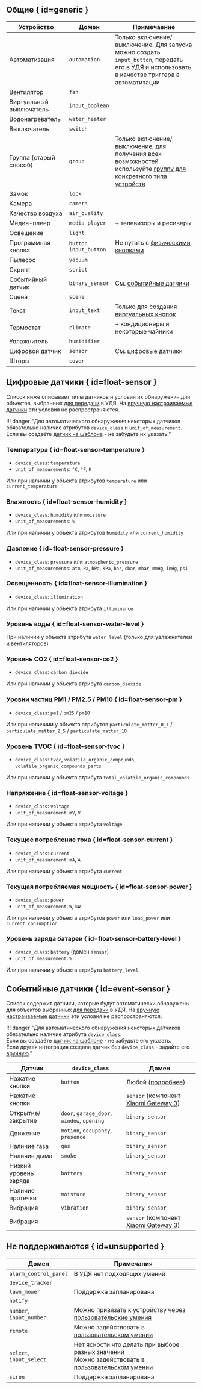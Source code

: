 ## Общие { id=generic }
| Устройство              | Домен                      | Примечаение                                                                                                                                                         |
|-------------------------|----------------------------|---------------------------------------------------------------------------------------------------------------------------------------------------------------------|
| Автоматизация           | `automation`               | Только включение/выключение. Для запуска можно создать `input_button`, передать его в УДЯ и использовать в качестве триггера в автоматизации                        |
| Вентилятор              | `fan`                      |                                                                                                                                                                     |
| Виртуальный выключатель | `input_boolean`            |                                                                                                                                                                     |
| Водонагреватель         | `water_heater`             |                                                                                                                                                                     |
| Выключатель             | `switch`                   |                                                                                                                                                                     |
| Группа (старый способ)  | `group`                    | Только включение/выключение, для получения всех возможностей используйте [группу для конкретного типа устройств](https://www.home-assistant.io/integrations/group/) |
| Замок                   | `lock`                     |                                                                                                                                                                     |
| Камера                  | `camera`                   |                                                                                                                                                                     |
| Качество воздуха        | `air_quality`              |                                                                                                                                                                     |
| Медиа-плеер             | `media_player`             | + телевизоры и ресиверы                                                                                                                                             |
| Освещение               | `light`                    |                                                                                                                                                                     |
| Программная кнопка      | `button`<br>`input_button` | Не путать с [физическими кнопками](./devices/button.md)                                                                                                             |
| Пылесос                 | `vacuum`                   |                                                                                                                                                                     |
| Скрипт                  | `script`                   |                                                                                                                                                                     |
| Событийный датчик       | `binary_sensor`            | См. [событийные датчики](#event-sensor)                                                                                                                             |
| Сцена                   | `scene`                    |                                                                                                                                                                     |
| Текст                   | `input_text`               | Только для создания [виртуальных кнопок](./devices/button.md)                                                                                                       |
| Термостат               | `climate`                  | + кондиционеры и некоторые чайники                                                                                                                                  |
| Увлажнитель             | `humidifier`               |                                                                                                                                                                     |
| Цифровой датчик         | `sensor`                   | См. [цифровые датчики](#float-sensor)                                                                                                                               |
| Шторы                   | `cover`                    |                                                                                                                                                                     |

## Цифровые датчики { id=float-sensor } 
Список ниже описывает типы датчиков и условия их обнаружения для объектов, выбранных [для передачи](config/filter.md) в УДЯ. На [вручную настраиваемые датчики](devices/sensor/float.md) эти условия не распространяются.

!!! danger "Для автоматического обнаружения некоторых датчиков обязательно наличие атрибутов `device_class` и `unit_of_measurement`. Если вы создаёте [датчик на шаблоне](https://www.home-assistant.io/integrations/template/#configuration-variables) - не забудьте их указать."

### Температура { id=float-sensor-temperature }
* `device_class`: `temperature`
* `unit_of_measurements`: `°C`, `°F`, `K`

Или при наличии у объекта атрибутов `temperature` или `current_temperature`

### Влажность { id=float-sensor-humidity }
* `device_class`: `humidity` или `moisture`
* `unit_of_measurements`: `%`

Или при наличии у объекта атрибутов `humidity` или `current_humidity`

### Давление { id=float-sensor-pressure }
* `device_class`: `pressure` или `atmospheric_pressure`
* `unit_of_measurements`: `atm`, `Pa`, `hPa`, `kPa`, `bar`, `cbar`, `mbar`, `mmHg`, `inHg`, `psi`

### Освещенность { id=float-sensor-illumination }
* `device_class`: `illumination`

Или при наличии у объекта атрибута `illuminance`

### Уровень воды { id=float-sensor-water-level }
При наличии у объекта атрибута `water_level` (только для увлажнителей и вентиляторов)

### Уровень CO2 { id=float-sensor-co2 }
* `device_class`: `carbon_dioxide`

Или при наличии у объекта атрибута `carbon_dioxide`

### Уровни частиц PM1 / PM2.5 / PM10 { id=float-sensor-pm }
* `device_class`: `pm1` / `pm25` / `pm10`

Или при наличиии у объекта атрибутов `particulate_matter_0_1` / `particulate_matter_2_5` / `particulate_matter_10`

### Уровень TVOC { id=float-sensor-tvoc }
* `device_class`: `tvoc`, `volatile_organic_compounds`, `volatile_organic_compounds_parts`

Или при наличии у объекта атрибута `total_volatile_organic_compounds`

### Напряжение { id=float-sensor-voltage }
* `device_class`: `voltage`
* `unit_of_measurement`: `mV`, `V`

Или при наличии у объекта атрибута `voltage`

### Текущее потребление тока { id=float-sensor-current }
* `device_class`: `current`
* `unit_of_measurement`: `mA`, `A`

Или при наличии у объекта атрибута `current`

### Текущая потребляемая мощность { id=float-sensor-power }
* `device_class`: `power`
* `unit_of_measurement`: `W`, `kW`

Или при наличии у объекта атрибутов `power` или `load_power` или `current_consumption`

### Уровень заряда батареи { id=float-sensor-battery-level }
* `device_class`: `battery` (домен `sensor`)
* `unit_of_measurement`: `%`

Или при наличии у объекта атрибута `battery_level`

## Событийные датчики { id=event-sensor }
Список содержит датчики, которые будут автоматически обнаружены для объектов выбранных [для передачи](config/filter.md) в УДЯ. На [вручную настраиваемые датчики](devices/sensor/event.md) эти условия не распространяются.

!!! danger "Для автоматического обнаружения некоторых датчиков обязательно наличие атрибута `device_class`.<br>Если вы создаёте [датчик на шаблоне](https://www.home-assistant.io/integrations/template/#configuration-variables) - не забудьте его указать.<br>Если другая интеграция создала датчик без `device_class` - задайте его [вручную](devices/sensor/event.md#device-class)."

| Датчик                | `device_class`                             | Домен                                                                              |
|-----------------------|--------------------------------------------|------------------------------------------------------------------------------------|
| Нажатие кнопки        | `button`                                   | Любой ([подробнее](devices/button.md))                                             |
| Нажатие кнопки        |                                            | `sensor` (компонент [Xiaomi Gateway 3](https://github.com/AlexxIT/XiaomiGateway3)) |
| Открытие/закрытие     | `door`, `garage_door`, `window`, `opening` | `binary_sensor`                                                                    |
| Движение              | `motion`, `occupancy`, `presence`          | `binary_sensor`                                                                    |
| Наличие газа          | `gas`                                      | `binary_sensor`                                                                    |
| Наличие дыма          | `smoke`                                    | `binary_sensor`                                                                    |
| Низкий уровень заряда | `battery`                                  | `binary_sensor`                                                                    |
| Наличие протечки      | `moisture`                                 | `binary_sensor`                                                                    |
| Вибрация              | `vibration`                                | `binary_sensor`                                                                    |
| Вибрация              |                                            | `sensor` (компонент [Xiaomi Gateway 3](https://github.com/AlexxIT/XiaomiGateway3)) |

## Не поддерживаются { id=unsupported }
| Домен                    | Примечания                                                                                                                     |
|--------------------------|--------------------------------------------------------------------------------------------------------------------------------|
| `alarm_control_panel`    | В УДЯ нет подходящих умений                                                                                                    |
| `device_tracker`         |                                                                                                                                |
| `lawn_mower`             | Поддержка запланирована                                                                                                        |
| `notify`                 |                                                                                                                                |
| `number`, `input_number` | Можно привязать к устройству через [пользовательские умения](advanced/capabilities.md)                                         |
| `remote`                 | Можно задействовать в [пользовательском умении](advanced/capabilities.md)                                                      |
| `select`, `input_select` | Нет ясности что делать при выборе разных значений<br>Можно задействовать в [пользовательском умении](advanced/capabilities.md) |
| `siren`                  | Поддержка запланирована                                                                                                        |
